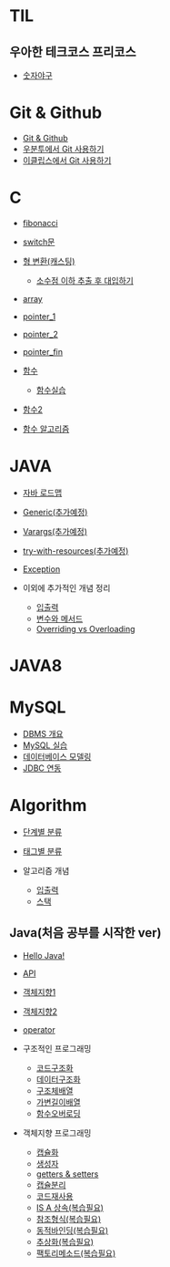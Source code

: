 # TIL

## 우아한 테크코스 프리코스
  
* [숫자야구](./javaStudy/숫자야구.md)

# Git & Github

- [Git & Github](https://github.com/Consome1/TIL/blob/main/Git/Git.md)
- [우분투에서 Git 사용하기](/Git/Linux.md)
- [이클립스에서 Git 사용하기](/Git/이클립스.md)

# C

- [fibonacci](https://github.com/Consome1/TIL/blob/main/C_practice/Ubuntu_programming/Fibonacci.md)

- [switch문](https://github.com/Consome1/TIL/blob/main/C_practice/switch%EB%AC%B8.md)

- [형 변환(캐스팅)](https://github.com/Consome1/TIL/blob/main/C_practice/%ED%98%95%EB%B3%80%ED%99%98.md#c%EC%96%B8%EC%96%B4%EC%97%90%EC%84%9C%EC%9D%98-%ED%98%95-%EB%B3%80%ED%99%98)

  - [소수점 이하 추출 후 대입하기](https://github.com/Consome1/TIL/blob/main/C_practice/Ubuntu_programming/casting_1.md)

- [array](./C_practice/array.md)

- [pointer_1](./C_practice/pointer_1.md)

- [pointer_2](./C_practice/pointer_2.md)

- [pointer_fin](./C_practice/pointer_fin.md)

- [함수](./C_practice/함수.md)
  - [함수실습](./C_practice/함수실습.md)

- [함수2](./C_practice/함수2.md)

- [함수 알고리즘](./C_practice/함수알고리즘.md)
# JAVA

- [자바 로드맵](./javaStudy/javaProgramming.md)
- [Generic(추가예정)]()
- [Varargs(추가예정)]()
- [try-with-resources(추가예정)]()
- [Exception](./javaStudy/개념/exception.md)

- 이외에 추가적인 개념 정리

  - [입출력](./javaStudy/개념/입출력.md)
  - [변수와 메서드](./javaStudy/개념/변수와메서드.md)
  - [Overriding vs Overloading](./javaStudy/개념/OverrideOverload.md)

# JAVA8


# MySQL

- [DBMS 개요](./mySQL/01_DBMS개요.md)
- [MySQL 실습](./mySQL/02_MySQL실습.md)
- [데이터베이스 모델링](./mySQL/03_모델링.md)
- [JDBC 연동](./mySQL/05_JDBC연동.md)


# Algorithm

- [단계별 분류](https://github.com/Consome1/TIL/blob/main/Algorithm/level/README.md)

- [태그별 분류](https://github.com/Consome1/TIL/blob/main/Algorithm/tag/README.md)

- 알고리즘 개념
  - [입출력](./Algorithm/입출력.md)
  - [스택](./Algorithm/스택.md)


## Java(처음 공부를 시작한 ver)
- [Hello Java!](./javaStudy/hello_world.md)
- [API](./javaStudy/미사용/api.md)
- [객체지향1](./javaStudy/미사용/객체지향1.md)
- [객체지향2](./javaStudy/미사용/객체지향2.md)
- [operator](./javaStudy/미사용/Operator.md)

- 구조적인 프로그래밍
  - [코드구조화](./javaStudy/StructuredProgramming/01_코드구조화.md)
  - [데이터구조화](./javaStudy/StructuredProgramming/02_데이터구조화.md)
  - [구조체배열](./javaStudy/StructuredProgramming/03_구조체배열.md)
  - [가변길이배열](./javaStudy/StructuredProgramming/04_가변길이배열.md)
  - [함수오버로딩](./javaStudy/StructuredProgramming/05_함수오버로딩.md)

- 객체지향 프로그래밍
  - [캡슐화](./javaStudy/ObjectOrientedProgramming/01_캡슐화.md)
  - [생성자](./javaStudy/ObjectOrientedProgramming/02_생성자.md)
  - [getters & setters](./javaStudy/ObjectOrientedProgramming/03_Getters_Setters.md)
  - [캡슐분리](./javaStudy/ObjectOrientedProgramming/04_캡슐분리.md)
  - [코드재사용](./javaStudy/ObjectOrientedProgramming/05_코드재사용.md)
  - [IS A 상속(복습필요)](./javaStudy/ObjectOrientedProgramming/06_IS_A상속.md)
  - [참조형식(복습필요)](./javaStudy/ObjectOrientedProgramming/07_참조형식.md)
  - [동적바인딩(복습필요)](./javaStudy/ObjectOrientedProgramming/08_동적바인딩.md)
  - [추상화(복습필요)](./javaStudy/ObjectOrientedProgramming/09_추상화.md)
  - [팩토리메소드(복습필요)](./javaStudy/ObjectOrientedProgramming/10_팩토리메소드.md)
